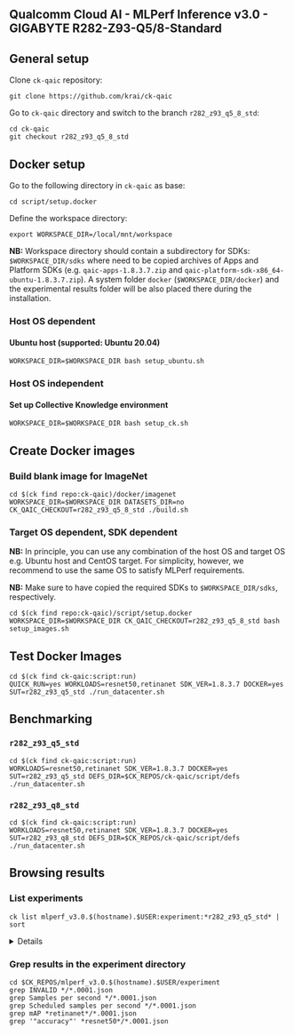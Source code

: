 ## Qualcomm Cloud AI - MLPerf Inference v3.0 - GIGABYTE R282-Z93-Q5/8-Standard  

## General setup

Clone `ck-qaic` repository:
```
git clone https://github.com/krai/ck-qaic
```
Go to `ck-qaic` directory and switch to the branch `r282_z93_q5_8_std`:
```
cd ck-qaic
git checkout r282_z93_q5_8_std
```
## Docker setup

Go to the following directory in `ck-qaic` as base:
```
cd script/setup.docker
```

Define the workspace directory:
```
export WORKSPACE_DIR=/local/mnt/workspace
```
**NB:** Workspace directory should contain a subdirectory for SDKs: `$WORKSPACE_DIR/sdks` where need to be copied archives of Apps and Platform SDKs (e.g. `qaic-apps-1.8.3.7.zip` and `qaic-platform-sdk-x86_64-ubuntu-1.8.3.7.zip`). A system folder `docker` (`$WORKSPACE_DIR/docker`) and the experimental results folder will be also placed there during the installation.

### Host OS dependent


#### Ubuntu host (supported: Ubuntu 20.04)

```
WORKSPACE_DIR=$WORKSPACE_DIR bash setup_ubuntu.sh
```

### Host OS independent

#### Set up Collective Knowledge environment
```
WORKSPACE_DIR=$WORKSPACE_DIR bash setup_ck.sh
```

## Create Docker images

### Build blank image for ImageNet

```
cd $(ck find repo:ck-qaic)/docker/imagenet
WORKSPACE_DIR=$WORKSPACE_DIR DATASETS_DIR=no CK_QAIC_CHECKOUT=r282_z93_q5_8_std ./build.sh
```

### Target OS dependent, SDK dependent

**NB:** In principle, you can use any combination of the host OS and target OS e.g. Ubuntu host and CentOS target.  For simplicity, however, we recommend to use the same OS to satisfy MLPerf requirements.

**NB:** Make sure to have copied the required SDKs
to `$WORKSPACE_DIR/sdks`, respectively.

```
cd $(ck find repo:ck-qaic)/script/setup.docker
WORKSPACE_DIR=$WORKSPACE_DIR CK_QAIC_CHECKOUT=r282_z93_q5_8_std bash setup_images.sh
```

## Test Docker Images

```
cd $(ck find ck-qaic:script:run)
QUICK_RUN=yes WORKLOADS=resnet50,retinanet SDK_VER=1.8.3.7 DOCKER=yes SUT=r282_z93_q5_std ./run_datacenter.sh
```

## Benchmarking

### `r282_z93_q5_std`
```
cd $(ck find ck-qaic:script:run)
WORKLOADS=resnet50,retinanet SDK_VER=1.8.3.7 DOCKER=yes SUT=r282_z93_q5_std DEFS_DIR=$CK_REPOS/ck-qaic/script/defs ./run_datacenter.sh
```

### `r282_z93_q8_std`
```
cd $(ck find ck-qaic:script:run)
WORKLOADS=resnet50,retinanet SDK_VER=1.8.3.7 DOCKER=yes SUT=r282_z93_q8_std DEFS_DIR=$CK_REPOS/ck-qaic/script/defs ./run_datacenter.sh
```

## Browsing results

### List experiments
```
ck list mlperf_v3.0.$(hostname).$USER:experiment:*r282_z93_q5_std* | sort
```
<details><pre>
mlperf_v3.0-closed-r282_z93_q5_std-qaic-v1.8.3.7-aic100-resnet50-offline-accuracy-dataset_size.50000-preprocessed_using.opencv
mlperf_v3.0-closed-r282_z93_q5_std-qaic-v1.8.3.7-aic100-resnet50-offline-performance-target_qps.100000-fan_raw.250-vc.17
mlperf_v3.0-closed-r282_z93_q5_std-qaic-v1.8.3.7-aic100-resnet50-server-accuracy-dataset_size.50000-preprocessed_using.opencv
mlperf_v3.0-closed-r282_z93_q5_std-qaic-v1.8.3.7-aic100-resnet50-server-performance-target_qps.99000-fan_raw.250-vc.17
mlperf_v3.0-closed-r282_z93_q5_std-qaic-v1.8.3.7-aic100-retinanet-offline-accuracy-dataset_size.24781-preprocessed_using.opencv
mlperf_v3.0-closed-r282_z93_q5_std-qaic-v1.8.3.7-aic100-retinanet-offline-performance-target_qps.1400-fan_raw.250-vc.17
mlperf_v3.0-closed-r282_z93_q5_std-qaic-v1.8.3.7-aic100-retinanet-server-accuracy-dataset_size.24781-preprocessed_using.opencv
mlperf_v3.0-closed-r282_z93_q5_std-qaic-v1.8.3.7-aic100-retinanet-server-performance-target_qps.1330-fan_raw.250-vc.17
</pre></details>

### Grep results in the experiment directory
```
cd $CK_REPOS/mlperf_v3.0.$(hostname).$USER/experiment
grep INVALID */*.0001.json
grep Samples per second */*.0001.json
grep Scheduled samples per second */*.0001.json
grep mAP *retinanet*/*.0001.json
grep '"accuracy"' *resnet50*/*.0001.json
```





